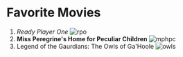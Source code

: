 # Favorite Movies
1. *Ready Player One*
![rpo](https://github.com/user-attachments/assets/d9a28c66-e0fa-45da-9904-4549b8fd94b9)
2. **Miss Peregrine's Home for Peculiar Children**
![mphpc](https://github.com/user-attachments/assets/7a3e3177-305f-441f-b88b-9f53303faecb)
3. Legend of the Gaurdians: The Owls of Ga'Hoole 
![owls](https://github.com/user-attachments/assets/dd26921e-8ba6-4f26-a95a-b257af30bab3)
